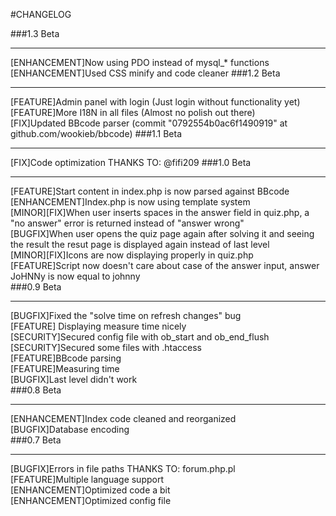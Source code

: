 #CHANGELOG


###1.3 Beta

****
[ENHANCEMENT]Now using PDO instead of mysql_* functions  
[ENHANCEMENT]Used CSS minify and code cleaner
###1.2 Beta

****
[FEATURE]Admin panel with login (Just login without functionality yet)  
[FEATURE]More I18N in all files (Almost no polish out there)  
[FIX]Updated BBcode parser (commit "0792554b0ac6f1490919" at github.com/wookieb/bbcode)
###1.1 Beta

****
[FIX]Code optimization THANKS TO: @fifi209
###1.0 Beta

****
[FEATURE]Start content in index.php is now parsed against BBcode  
[ENHANCEMENT]Index.php is now using template system  
[MINOR][FIX]When user inserts spaces in the answer field in quiz.php,
a "no answer" error is returned instead of "answer wrong"  
[BUGFIX]When user opens the quiz page again after solving it and seeing the result
the resut page is displayed again instead of last level  
[MINOR][FIX]Icons are now displaying properly in quiz.php  
[FEATURE]Script now doesn't care about case of the answer input, answer JoHNNy is now equal to johnny  
###0.9 Beta

****
[BUGFIX]Fixed the "solve time on refresh changes" bug  
[FEATURE] Displaying measure time nicely  
[SECURITY]Secured config file with ob_start and ob_end_flush  
[SECURITY]Secured some files with .htaccess  
[FEATURE]BBcode parsing  
[FEATURE]Measuring time  
[BUGFIX]Last level didn't work  
###0.8 Beta

****
[ENHANCEMENT]Index code cleaned and reorganized  
[BUGFIX]Database encoding  
###0.7 Beta

****
[BUGFIX]Errors in file paths THANKS TO: forum.php.pl  
[FEATURE]Multiple language support  
[ENHANCEMENT]Optimized code a bit  
[ENHANCEMENT]Optimized config file  
